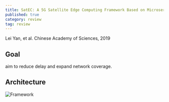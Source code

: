 ```yaml
---
title: SatEC: A 5G Satellite Edge Computing Framework Based on Microservice Architecture
published: true
category: review
tag: review
---
```

Lei Yan, et al. Chinese Academy of Sciences, 2019

## Goal

aim to reduce delay and expand network coverage.

## Architecture

![Framework](http://plusnet.cn/assets/include/satellite_service.png)




